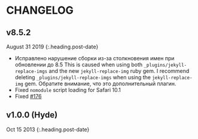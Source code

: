# CHANGELOG

## v8.5.2
August 31 2019
{:.heading.post-date}

* Исправлено нарушение сборки из-за столкновения имен при обновлении до 8.5
  This is caused when using both `_plugins/jekyll-replace-imgs` and the new `jekyll-replace-img` ruby gem.
  I recommend deleting `_plugins/jekyll-replace-imgs` when using the `jekyll-replace-img` gem.
  Обратите внимание, что это дополнительный плагин.
* Fixed `nomodule` script loading for Safari 10.1
* Fixed [#176](https://github.com/hydecorp/hydejack/issues/176)

## v1.0.0 (Hyde)
Oct 15 2013
{:.heading.post-date}

[tag]: http://www.minddust.com/post/tags-and-categories-on-github-pages/
[migration]: docs/upgrade.md
[writing]: docs/writing.md
[scripts]: docs/scripts.md

[buy]: https://app.simplegoods.co/i/AQTTVBOE
[PRO-license]: licenses/PRO.md
[GPL-3.0]: licenses/GPL-3.0.md

